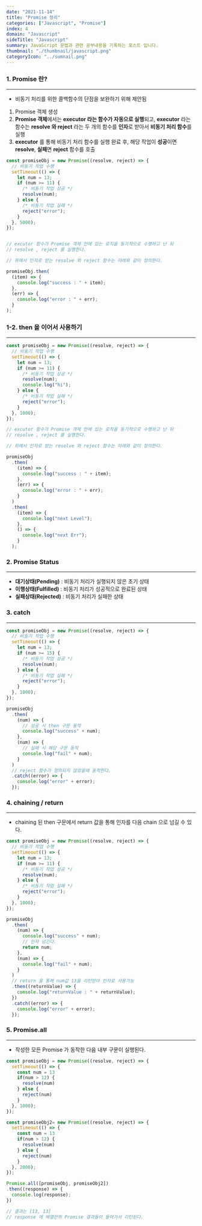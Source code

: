 ```yaml
---
date: "2021-11-14"
title: "Promise 정리"
categories: ["Javascript", "Promise"]
index: 4
domain: "Javascript"
sideTitle: "Javascript"
summary: JavaScript 문법과 관련 공부내용을 기록하는 포스트 입니다.
thumbnail: "./thumbnail/javascript.png"
categoryIcon: "../sumnail.png"
---
```


### 1. Promise 란?
***

* 비동기 처리를 위한 콜백함수의 단점을 보완하기 위해 제안됨

1. Promise 객체 생성
2. **Promise 객체**에서는 **executor 라는 함수가 자동으로 실행**되고, **executor** 라는 함수는 **resolve 와 reject** 라는 두 개의 함수를 **인자**로 받아서 **비동기 처리 함수**를 실행
3. **executor** 를 통해 비동기 처리 함수를 실행 완료 후, 해당 작업이 **성공**이면 **resolve**, **실패**면 **reject** 함수를 호출


```js
const promiseObj = new Promise((resolve, reject) => {
  // 비동기 작업 수행
  setTimeout(() => {
    let num = 13;
    if (num >= 11) {
      /* 비동기 작업 성공 */
      resolve(num);
    } else {
      /* 비동기 작업 실패 */
      reject("error");
    }
  }, 5000);
});


// excutor 함수가 Promise 객체 안에 있는 로직을 동기적으로 수행하고 난 뒤
// resolve , reject 를 실행한다.

// 위에서 인자로 받는 resolve 와 reject 함수는 아래와 같이 정의한다.

promiseObj.then(
  (item) => {
    console.log("success : " + item);
  },
  (err) => {
    console.log("error : " + err);
  }
);

```
### 1-2. then 을 이어서 사용하기
***

```js
const promiseObj = new Promise((resolve, reject) => {
  // 비동기 작업 수행
  setTimeout(() => {
    let num = 13;
    if (num >= 11) {
      /* 비동기 작업 성공 */
      resolve(num);
      console.log("hi");
    } else {
      /* 비동기 작업 실패 */
      reject("error");
    }
  }, 1000);
});

// excutor 함수가 Promise 객체 안에 있는 로직을 동기적으로 수행하고 난 뒤
// resolve , reject 를 실행한다.

// 위에서 인자로 받는 resolve 와 reject 함수는 아래와 같이 정의한다.

promiseObj
  .then(
    (item) => {
      console.log("success : " + item);
    },
    (err) => {
      console.log("error : " + err);
    }
  )
  .then(
    (item) => {
      console.log("next Level");
    },
    () => {
      console.log("next Err");
    }
  );


```

### 2. Promise Status
***

* **대기상태(Pending)** : 비동기 처리가 실행되지 않은 초기 상태
* **이행상태(Fulfilled)** : 비동기 처리가 성공적으로 완료된 상태
* **실패상태(Rejected)** : 비동기 처리가 실패한 상태


### 3. catch
***

```js
const promiseObj = new Promise((resolve, reject) => {
  // 비동기 작업 수행
  setTimeout(() => {
    let num = 13;
    if (num >= 15) {
      /* 비동기 작업 성공 */
      resolve(num);
    } else {
      /* 비동기 작업 실패 */
      reject("error");
    }
  }, 1000);
});

promiseObj
  .then(
    (num) => {
      // 성공 시 then 구문 동작
      console.log("success" + num);
    },
    (num) => {
      // 실패 시 해당 구문 동작
      console.log("fail" + num);
    }
  )
  // reject 함수가 정의되지 않았을때 동작한다.
  .catch((error) => {
    console.log("error" + error);
  });

```

### 4. chaining / return
***

* chaining 된 then 구문에서 return 값을 통해 인자를 다음 chain 으로 넘길 수 있다.

```js
const promiseObj = new Promise((resolve, reject) => {
  // 비동기 작업 수행
  setTimeout(() => {
    let num = 13;
    if (num >= 11) {
      /* 비동기 작업 성공 */
      resolve(num);
    } else {
      /* 비동기 작업 실패 */
      reject("error");
    }
  }, 1000);
});

promiseObj
  .then(
    (num) => {
      console.log("success" + num);
      // 인자 넘긴다.
      return num;
    },
    (num) => {
      console.log("fail" + num);
    }
  )
  // return 을 통해 num값 13을 리턴받아 인자로 사용가능
  .then((returnValue) => {
    console.log("returnValue : " + returnValue);
  })
  .catch((error) => {
    console.log("error" + error);
  });

```

### 5. Promise.all
***

* 작성한 모든 Promise 가 동작한 다음 내부 구문이 실행된다.

```js
const promiseObj = new Promise((resolve, reject) => {
  setTimeout(() => {
    const num = 13
    if(num > 12) {
      resolve(num)
    } else {
      reject(num)
    }
  }, 1000);
});

const promiseObj2= new Promise((resolve, reject) => {
  setTimeout(() => {
    const num = 13
    if(num > 12) {
      resolve(num)
    } else {
      reject(num)
    }
  }, 2000);
});

Promise.all([promiseObj, promiseObj2])
.then((response) => {
  console.log(response);
})

// 결과는 [13, 13]
// response 에 배열안의 Promise 결과들이 들어가서 리턴된다.
```
